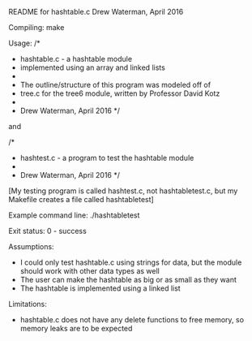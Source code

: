 README for hashtable.c
Drew Waterman, April 2016

Compiling:
	make

Usage:
/*
 * hashtable.c - a hashtable module
 * implemented using an array and linked lists
 *
 * The outline/structure of this program was modeled off of
 * tree.c for the tree6 module, written by Professor David Kotz
 *
 * Drew Waterman, April 2016
 */

and

/*
 * hashtest.c - a program to test the hashtable module
 *
 * Drew Waterman, April 2016
 */

[My testing program is called hashtest.c, not hashtabletest.c, but my Makefile
creates a file called hashtabletest]

Example command line:
	./hashtabletest

Exit status:
  0 - success

Assumptions:
- I could only test hashtable.c using strings for data, but the module should
  work with other data types as well
- The user can make the hashtable as big or as small as they want
- The hashtable is implemented using a linked list


Limitations:
- hashtable.c does not have any delete functions to free memory, so memory
  leaks are to be expected